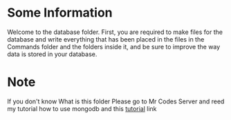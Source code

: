 # Some Information

Welcome to the database folder. First, you are required to make files for the database and write everything that has been placed in the files in the Commands folder and the folders inside it, and be sure to improve the way data is stored in your database.

# Note
If you don't know What is this folder Please go to Mr Codes Server and reed my tutorial how to use mongodb and this [tutorial](https://discord.com/channels/645066074148306969/763820881905582129/765482289487413318) link